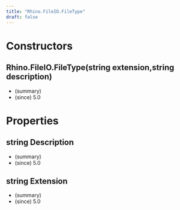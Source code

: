 ```yaml
---
title: "Rhino.FileIO.FileType"
draft: false
---
```


# Constructors
## Rhino.FileIO.FileType(string extension,string description)
- (summary) 
- (since) 5.0
# Properties
## string Description
- (summary) 
- (since) 5.0
## string Extension
- (summary) 
- (since) 5.0
